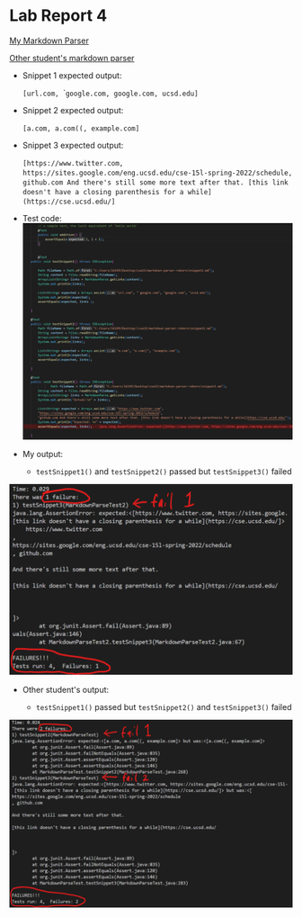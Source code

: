 # Lab Report 4

[My Markdown Parser](https://github.com/badnanx/markdown-parser-reborn.git)

[Other student's markdown parser](https://github.com/ddn005UCSD/markdown-parser.git)

* Snippet 1 expected output:

    `[url.com, `\``google.com, google.com, ucsd.edu]`
* Snippet 2 expected output:
    
    `[a.com, a.com((, example.com]`
* Snippet 3 expected output:

    `[https://www.twitter.com, https://sites.google.com/eng.ucsd.edu/cse-15l-spring-2022/schedule, github.com And there's still some more text after that. [this link doesn't have a closing parenthesis for a while](https://cse.ucsd.edu/]`

* Test code:
![image](snippetTests.png)

- My output:
    
    * `testSnippet1()` and `testSnippet2()` passed but `testSnippet3()` failed

![image](myOutput.png)



- Other student's output:

    * `testSnippet1()` passed but `testSnippet2()` and `testSnippet3()` failed

![image](otherOutput.png)

